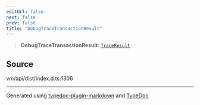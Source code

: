 ```yaml
---
editUrl: false
next: false
prev: false
title: "DebugTraceTransactionResult"
---
```


> **DebugTraceTransactionResult**: [`TraceResult`](/generated/type-aliases/traceresult/)

## Source

vm/api/dist/index.d.ts:1306

***
Generated using [typedoc-plugin-markdown](https://www.npmjs.com/package/typedoc-plugin-markdown) and [TypeDoc](https://typedoc.org/)

